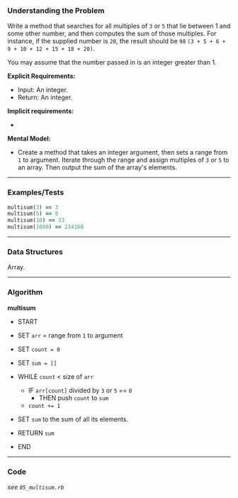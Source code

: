 ### Understanding the Problem
Write a method that searches for all multiples of `3` or `5` that lie between 1 and some other number, and then computes the sum of those multiples. For instance, if the supplied number is `20`, the result should be `98` `(3 + 5 + 6 + 9 + 10 + 12 + 15 + 18 + 20)`.

You may assume that the number passed in is an integer greater than 1.

**Explicit Requirements:**

- Input: An integer.
- Return: An integer.

**Implicit requirements:**

- 

**Mental Model:**

- Create a method that takes an integer argument, then sets a range from `1` to argument.  Iterate through the range and assign multiples of `3` or `5` to an array.  Then output the sum of the array's elements.

---
### Examples/Tests
```ruby
multisum(3) == 3
multisum(5) == 8
multisum(10) == 33
multisum(1000) == 234168
```
---
### Data Structures
Array.

---
### Algorithm
**multisum**
- START

- SET `arr` = range from `1` to argument
- SET `count = 0`
- SET `sum = []`
- WHILE `count` < size of `arr`
  - IF `arr[count]` divided by `3` or `5` == `0`
    - THEN push `count` to `sum`
  - `count += 1`
- SET `sum` to the sum of all its elements.
- RETURN `sum`

- END

---
### Code
*see `05_multisum.rb`*

